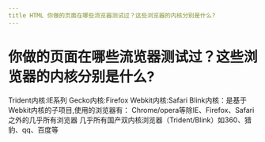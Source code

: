```yaml
---
title HTML 你做的⻚⾯在哪些流览器测试过？这些浏览器的内核分别是什么?
---
```


# 你做的⻚⾯在哪些流览器测试过？这些浏览器的内核分别是什么?

Trident内核:IE系列
Gecko内核:Firefox
Webkit内核:Safari
Blink内核：是基于Webkit内核的⼦项⽬,使⽤的浏览器有：
Chrome/opera等除IE、Firefox、Safari之外的⼏乎所有浏览器
⼏乎所有国产双内核浏览器（Trident/Blink）如360、猎豹、qq、百度等